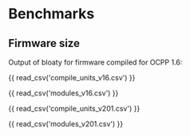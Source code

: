 # Benchmarks

## Firmware size

Output of bloaty for firmware compiled for OCPP 1.6:

{{ read_csv('compile_units_v16.csv') }}

{{ read_csv('modules_v16.csv') }}

{{ read_csv('compile_units_v201.csv') }}

{{ read_csv('modules_v201.csv') }}
